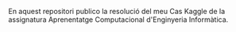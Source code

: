 En aquest repositori publico la resolució del meu Cas Kaggle de la assignatura Aprenentatge Computacional d'Enginyeria Informàtica.
